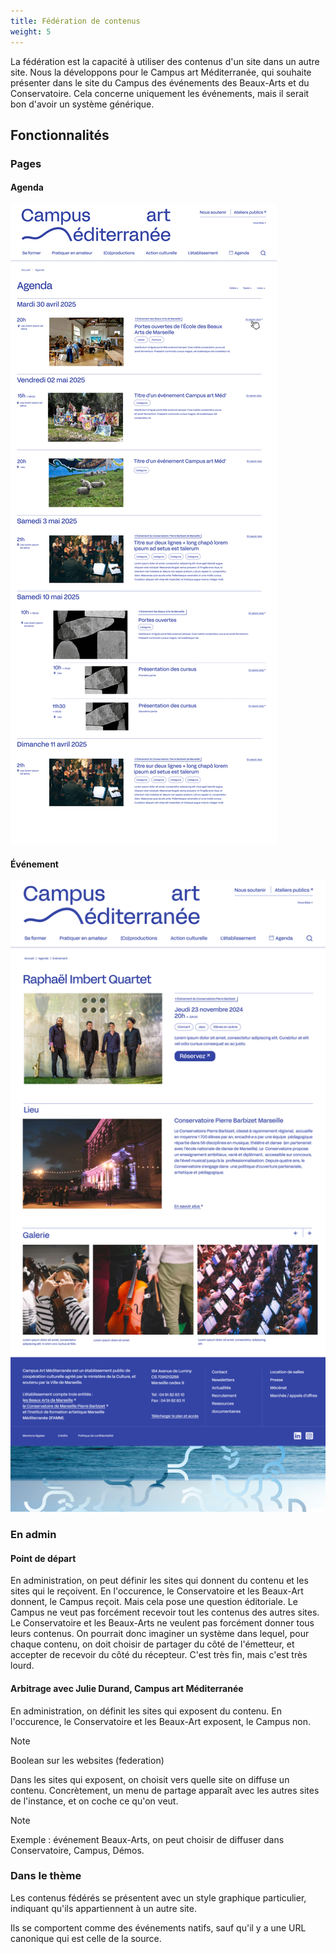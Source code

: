 ```yaml
---
title: Fédération de contenus
weight: 5
---
```


La fédération est la capacité à utiliser des contenus d'un site dans un autre site.
Nous la développons pour le Campus art Méditerranée, qui souhaite présenter dans le site du Campus des événements des Beaux-Arts et du Conservatoire.
Cela concerne uniquement les événements, mais il serait bon d'avoir un système générique.

## Fonctionnalités

### Pages

#### Agenda

![Agenda](agenda.png)

#### Événement

![Événement](event.png)

### En admin

#### Point de départ

En administration, on peut définir les sites qui donnent du contenu et les sites qui le reçoivent.
En l'occurence, le Conservatoire et les Beaux-Art donnent, le Campus reçoit.
Mais cela pose une question éditoriale. 
Le Campus ne veut pas forcément recevoir tout les contenus des autres sites.
Le Conservatoire et les Beaux-Arts ne veulent pas forcément donner tous leurs contenus.
On pourrait donc imaginer un système dans lequel, pour chaque contenu, on doit choisir de partager du côté de l'émetteur, et accepter de recevoir du côté du récepteur. 
C'est très fin, mais c'est très lourd.

#### Arbitrage avec Julie Durand, Campus art Méditerranée

En administration, on définit les sites qui exposent du contenu.
En l'occurence, le Conservatoire et les Beaux-Art exposent, le Campus non.

> [!NOTE]
> Boolean sur les websites (federation)


Dans les sites qui exposent, on choisit vers quelle site on diffuse un contenu.
Concrètement, un menu de partage apparaît avec les autres sites de l'instance, et on coche ce qu'on veut.

> [!NOTE]
> Exemple : événement Beaux-Arts, on peut choisir de diffuser dans Conservatoire, Campus, Démos.

### Dans le thème

Les contenus fédérés se présentent avec un style graphique particulier, indiquant qu'ils appartiennent à un autre site.

Ils se comportent comme des événements natifs, sauf qu'il y a une URL canonique qui est celle de la source.